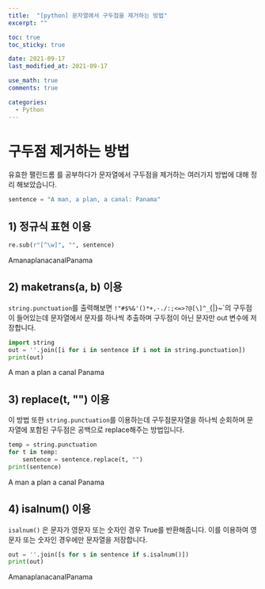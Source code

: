 ```yaml
---
title:  "[python] 문자열에서 구두점을 제거하는 방법"
excerpt: ""

toc: true
toc_sticky: true

date: 2021-09-17
last_modified_at: 2021-09-17

use_math: true
comments: true

categories:
  - Python
---
```




# 구두점 제거하는 방법

유효한 팰린드롬 를 공부하다가 문자열에서 구두점을 제거하는 여러가지 방법에 대해 정리 해보았습니다.



```python
sentence = "A man, a plan, a canal: Panama"
```



## 1) 정규식 표현 이용

```python
re.sub(r"[^\w]", "", sentence)
```

AmanaplanacanalPanama



## 2) maketrans(a, b) 이용

`string.punctuation`를 출력해보면 `!"#$%&'()*+,-./:;<=>?@[\]^_`{|}~`의 구두점이 들어있는데 문자열에서 문자를 하나씩 추출하며 구두점이 아닌 문자만 out 변수에 저장합니다.

```python
import string
out = ''.join([i for i in sentence if i not in string.punctuation])
print(out)
```

A man a plan a canal Panama





## 3) replace(t, "") 이용

이 방법 또한 `string.punctuation`를 이용하는데 구두점문자열을 하나씩 순회하며 문자열에 포함된 구두점은 공백으로 replace해주는 방법입니다.

```python
temp = string.punctuation
for t in temp:
    sentence = sentence.replace(t, "")
print(sentence)
```

A man a plan a canal Panama



## 4) isalnum() 이용

`isalnum()` 은 문자가 영문자 또는 숫자인 경우 True를 반환해줍니다. 이를 이용하여 영문자 또는 숫자인 경우에만 문자열을 저장합니다.

```python
out = ''.join([s for s in sentence if s.isalnum()])
print(out)
```

AmanaplanacanalPanama